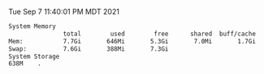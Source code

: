 Tue Sep  7 11:40:01 PM MDT 2021
```bash
System Memory
               total        used        free      shared  buff/cache   available
Mem:           7.7Gi       646Mi       5.3Gi       7.0Mi       1.7Gi       6.7Gi
Swap:          7.6Gi       388Mi       7.3Gi
System Storage
638M	.
```
```bash

